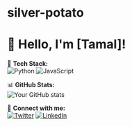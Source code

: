 # silver-potato

# 👋 Hello, I'm [Tamal]!

🌱 **Tech Stack:**  
![Python](https://img.shields.io/badge/Python-3776AB?style=for-the-badge&logo=python&logoColor=white)
![JavaScript](https://img.shields.io/badge/JavaScript-F7DF1E?style=for-the-badge&logo=javascript&logoColor=black)

📊 **GitHub Stats:**  
![Your GitHub stats](https://github-readme-stats.vercel.app/api?username=yourusername&show_icons=true&theme=radical)  

🔗 **Connect with me:**  
[![Twitter](https://img.shields.io/badge/Twitter-1DA1F2?style=for-the-badge&logo=twitter&logoColor=white)](https://twitter.com/yourprofile)
[![LinkedIn](https://img.shields.io/badge/LinkedIn-0077B5?style=for-the-badge&logo=linkedin&logoColor=white)](https://linkedin.com/in/yourprofile)
